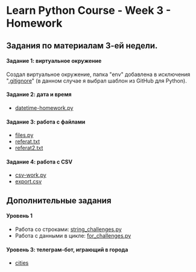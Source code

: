 
# Learn Python Course - Week 3 - Homework

## Задания по материалам 3-ей недели.

#### Задание 1: виртуальное окружение
Создал виртуальное окружение, папка "env" добавлена в исключения "[.gitignore](https://github.com/polo7/lp-week3-homework/blob/master/.gitignore)" (в данном случае я выбрал шаблон из GitHub для Python).

#### Задание 2: дата и время
* [datetime-homework.py](https://github.com/polo7/lp-week3-homework/blob/master/datetime-homework.py)

#### Задание 3: работа с файлами
* [files.py](https://github.com/polo7/lp-week3-homework/blob/master/files.py)
* [referat.txt](https://github.com/polo7/lp-week3-homework/blob/master/referat.txt)
* [referat2.txt](https://github.com/polo7/lp-week3-homework/blob/master/referat2.txt)

#### Задание 4: работа с CSV
* [csv-work.py](https://github.com/polo7/lp-week3-homework/blob/master/csv-work.py)
* [export.csv](https://github.com/polo7/lp-week3-homework/blob/master/export.csv)

## Дополнительные задания

#### Уровень 1
* Работа со строками: [string_challenges.py](https://github.com/polo7/lp-week3-homework/blob/master/string_challenges.py)
* Работа с данными в цикле: [for_challenges.py]()

#### Уровень 3: телеграм-бот, играющий в города
* [cities](https://github.com/polo7/lp-week3-homework/tree/master/cities)

